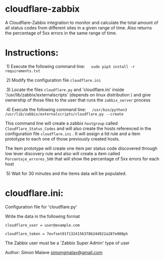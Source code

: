 # cloudflare-zabbix

A Cloudflare-Zabbix integration to monitor and calculate the total amount of all status codes from  different sites in a
given range of time. Also returns the percentage of 5xx errors in the same range of time.



# Instructions: 


 1) Execute the following command line:
    `sudo pip3 install -r requirements.txt`

 2) Modify the configuration file `cloudflare.ini`

 3) Locate the files `cloudflare.py` and 'cloudflare.ini' inside
    '/usr/lib/zabbix/externalscripts' (depends on linux distribution ) and give ownership
    of those files to the user that runs the `zabbix_server` process



 4) Execute the following command line:
    `/usr/bin/python3 /usr/lib/zabbix/externalscripts/cloudflare.py --create`

   This command line will create a zabbix `hostgroup`  called `Cloudflare_Status_Codes`
   and will also create the hosts referenced in the configuration file 
   `cloudflare.ini` . It will assign a lld rule and a item prototype 
   to each one of those previously created hosts.

   The item prototype will create one item per status code discovered through
   low lever discovery rule and also will create a item called `Porcentaje_errores_500`
   that will show the percentage of 5xx errors for each host

    
 5) Wait for 30 minutes and the items data will be populated.

# cloudflare.ini:

Configuration file for 'cloudflare.py'

Write the data in the following format
```
cloudflare_user = user@example.com

cloudflare_token = 7evfset01f1324156378b24d922a287e908ph 
```

The Zabbix user must be a 'Zabbix Super Admin' type of user


Author: Simon Malave <simongmalav@gmail.com>

